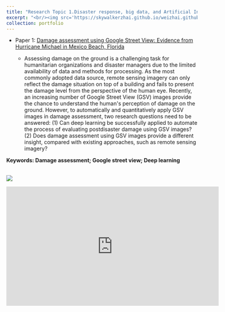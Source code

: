 ```yaml
---
title: "Research Topic 1.Disaster response, big data, and Artificial Intelligence"
excerpt: "<br/><img src='https://skywalkerzhai.github.io/weizhai.github.io/images/damag_GSV.jpg' width='800'>"
collection: portfolio
---
```

* Paper 1: [Damage assessment using Google Street View: Evidence from Hurricane Michael in Mexico Beach, Florida](https://doi.org/10.1016/j.apgeog.2020.102252)

  * Assessing damage on the ground is a challenging task for humanitarian organizations and disaster managers due to the limited availability of data and methods for processing. As the most commonly adopted data source, remote sensing imagery can only reflect the damage situation on top of a building and fails to present the damage level from the perspective of the human eye. Recently, an increasing number of Google Street View (GSV) images provide the chance to understand the human's perception of damage on the ground. However, to automatically and quantitatively apply GSV images in damage assessment, two research questions need to be answered: (1) Can deep learning be successfully applied to automate the process of evaluating postdisaster damage using GSV images? (2) Does damage assessment using GSV images provide a different insight, compared with existing approaches, such as remote sensing imagery?

**Keywords: Damage assessment; Google street view; Deep learning**

<br/><img src='https://skywalkerzhai.github.io/weizhai.github.io/images/DL_damage.jpg'>

<iframe width="560" height="315" src="https://www.youtube-nocookie.com/embed/nGs48HGnRN4" frameborder="0" allow="accelerometer; autoplay; encrypted-media; gyroscope; picture-in-picture" allowfullscreen></iframe>
